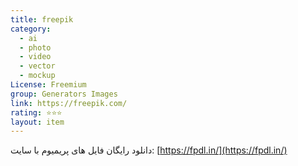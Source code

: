 ```yaml
---
title: freepik
category:
  - ai
  - photo
  - video
  - vector
  - mockup
License: Freemium
group: Generators Images
link: https://freepik.com/
rating: ⭐⭐⭐
layout: item
---
```


دانلود رایگان فایل های پریمیوم با سایت: [https://fpdl.in/](https://fpdl.in/)